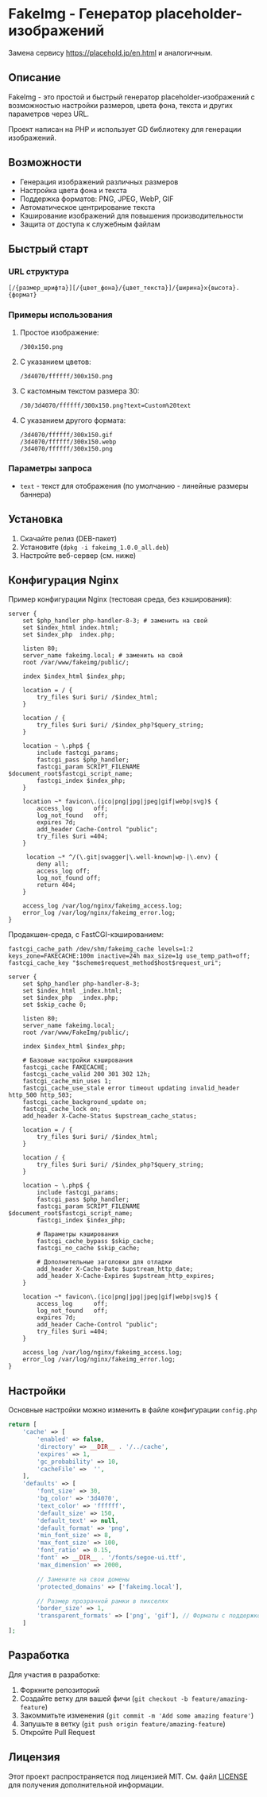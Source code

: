 # FakeImg - Генератор placeholder-изображений

Замена сервису https://placehold.jp/en.html и аналогичным.  

## Описание

FakeImg - это простой и быстрый генератор placeholder-изображений с возможностью настройки размеров, цвета фона, 
текста и других параметров через URL. 

Проект написан на PHP и использует GD библиотеку для генерации изображений.

## Возможности

- Генерация изображений различных размеров
- Настройка цвета фона и текста
- Поддержка форматов: PNG, JPEG, WebP, GIF
- Автоматическое центрирование текста
- Кэширование изображений для повышения производительности
- Защита от доступа к служебным файлам

## Быстрый старт

### URL структура

```
[/{размер_шрифта}][/{цвет_фона}/{цвет_текста}]/{ширина}x{высота}.{формат}
```

### Примеры использования

1. Простое изображение:
   ```
   /300x150.png
   ```
   
2. С указанием цветов:
   ```
   /3d4070/ffffff/300x150.png
   ```

3. С кастомным текстом размера 30:
   ```
   /30/3d4070/ffffff/300x150.png?text=Custom%20text
   ```

4. С указанием другого формата:
   ```
   /3d4070/ffffff/300x150.gif
   /3d4070/ffffff/300x150.webp
   /3d4070/ffffff/300x150.png
   ```

### Параметры запроса

- `text` - текст для отображения (по умолчанию - линейные размеры баннера)

## Установка

1. Cкачайте релиз (DEB-пакет)
2. Установите (`dpkg -i fakeimg_1.0.0_all.deb`)
3. Настройте веб-сервер (см. ниже)

## Конфигурация Nginx

Пример конфигурации Nginx (тестовая среда, без кэширования):

```nginx
server {
    set $php_handler php-handler-8-3; # заменить на свой
    set $index_html index.html;
    set $index_php  index.php;

    listen 80;
    server_name fakeimg.local; # заменить на свой
    root /var/www/fakeimg/public/; 

    index $index_html $index_php;

    location = / {
        try_files $uri $uri/ /$index_html;
    }

    location / {
        try_files $uri $uri/ /$index_php?$query_string;
    }

    location ~ \.php$ {
        include fastcgi_params;
        fastcgi_pass $php_handler;
        fastcgi_param SCRIPT_FILENAME $document_root$fastcgi_script_name;
        fastcgi_index $index_php;
    }

    location ~* favicon\.(ico|png|jpg|jpeg|gif|webp|svg)$ {
        access_log      off;
        log_not_found   off;
        expires 7d;
        add_header Cache-Control "public";
        try_files $uri =404;
    }

     location ~* ^/(\.git|swagger|\.well-known|wp-|\.env) {
        deny all;
        access_log off;
        log_not_found off;
        return 404;
    }

    access_log /var/log/nginx/fakeimg_access.log;
    error_log /var/log/nginx/fakeimg_error.log;
}
```

Продакшен-среда, с FastCGI-кэшированием:
```
fastcgi_cache_path /dev/shm/fakeimg_cache levels=1:2 keys_zone=FAKECACHE:100m inactive=24h max_size=1g use_temp_path=off;
fastcgi_cache_key "$scheme$request_method$host$request_uri";

server {
    set $php_handler php-handler-8-3;
    set $index_html _index.html;
    set $index_php  _index.php;
    set $skip_cache 0;

    listen 80;
    server_name fakeimg.local;
    root /var/www/FakeImg/public/;

    index $index_html $index_php;

    # Базовые настройки кэширования
    fastcgi_cache FAKECACHE;
    fastcgi_cache_valid 200 301 302 12h;
    fastcgi_cache_min_uses 1;
    fastcgi_cache_use_stale error timeout updating invalid_header http_500 http_503;
    fastcgi_cache_background_update on;
    fastcgi_cache_lock on;
    add_header X-Cache-Status $upstream_cache_status;

    location = / {
        try_files $uri $uri/ /$index_html;
    }

    location / {
        try_files $uri $uri/ /$index_php?$query_string;
    }

    location ~ \.php$ {
        include fastcgi_params;
        fastcgi_pass $php_handler;
        fastcgi_param SCRIPT_FILENAME $document_root$fastcgi_script_name;
        fastcgi_index $index_php;

        # Параметры кэширования
        fastcgi_cache_bypass $skip_cache;
        fastcgi_no_cache $skip_cache;

        # Дополнительные заголовки для отладки
        add_header X-Cache-Date $upstream_http_date;
        add_header X-Cache-Expires $upstream_http_expires;
    }

    location ~* favicon\.(ico|png|jpg|jpeg|gif|webp|svg)$ {
        access_log      off;
        log_not_found   off;
        expires 7d;
        add_header Cache-Control "public";
        try_files $uri =404;
    }

    access_log /var/log/nginx/fakeimg_access.log;
    error_log /var/log/nginx/fakeimg_error.log;
}
```

## Настройки

Основные настройки можно изменить в файле конфигурации `config.php`

```php
return [
    'cache' => [
        'enabled' => false,
        'directory' => __DIR__ . '/../cache',
        'expires' => 1,
        'gc_probability' => 10,
        'cacheFile' =>  '',
    ],
    'defaults' => [
        'font_size' => 30,
        'bg_color' => '3d4070',
        'text_color' => 'ffffff',
        'default_size' => 150,
        'default_text' => null,
        'default_format' => 'png',
        'min_font_size' => 8,
        'max_font_size' => 100,
        'font_ratio' => 0.15,
        'font' => __DIR__ . '/fonts/segoe-ui.ttf',
        'max_dimension' => 2000,

        // Замените на свои домены
        'protected_domains' => ['fakeimg.local'],

        // Размер прозрачной рамки в пикселях
        'border_size' => 1,
        'transparent_formats' => ['png', 'gif'], // Форматы с поддержкой прозрачности
    ]
];
```

## Разработка

Для участия в разработке:

1. Форкните репозиторий
2. Создайте ветку для вашей фичи (`git checkout -b feature/amazing-feature`)
3. Закоммитьте изменения (`git commit -m 'Add some amazing feature'`)
4. Запушьте в ветку (`git push origin feature/amazing-feature`)
5. Откройте Pull Request

## Лицензия

Этот проект распространяется под лицензией MIT. См. файл [LICENSE](LICENSE) для получения дополнительной информации.